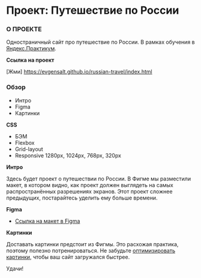 # Проект: Путешествие по России

### О ПРОЕКТЕ
Одностраничный сайт про путешествие по России. В рамках  обучения в [Яндекс.Практикум](https://practicum.yandex.ru/).

**Ссылка на проект**

[Жми] https://evgensalt.github.io/russian-travel/index.html


### Обзор
* Интро
* Figma
* Картинки

**CSS**

* БЭМ
* Flexbox
* Grid-layout
* Responsive 1280px, 1024px, 768px, 320px

**Интро**

Здесь будет проект о путешествии по России.
В Фигме мы разместили макет, в котором видно, как проект должен выглядеть на самых распространённых разрешениях экранов.
Этот проект сложнее предыдущих, постарайтесь уделить ему больше времени.


**Figma**

* [Ссылка на макет в Figma](https://www.figma.com/file/5S2WSbEFL6awjVWJ0NWL8Q/Sprint-3_-Russia-_-desktop-mobile?node-id=28503%3A0)

**Картинки**

Доставать картинки предстоит из Фигмы. Это расхожая практика, поэтому полезно потренироваться.
Не забудьте [оптимизировать картинки](https://tinypng.com/), чтобы ваш сайт загружался быстрее.

Удачи!
